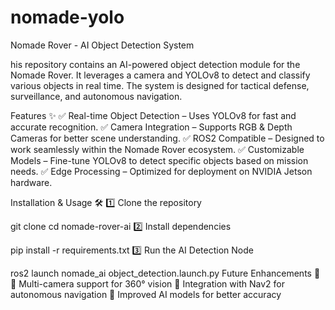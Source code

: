 # nomade-yolo
Nomade Rover - AI Object Detection System


his repository contains an AI-powered object detection module for the Nomade Rover. It leverages a camera and YOLOv8 to detect and classify various objects in real time. The system is designed for tactical defense, surveillance, and autonomous navigation.

Features ✨
✅ Real-time Object Detection – Uses YOLOv8 for fast and accurate recognition.
✅ Camera Integration – Supports RGB & Depth Cameras for better scene understanding.
✅ ROS2 Compatible – Designed to work seamlessly within the Nomade Rover ecosystem.
✅ Customizable Models – Fine-tune YOLOv8 to detect specific objects based on mission needs.
✅ Edge Processing – Optimized for deployment on NVIDIA Jetson hardware.

Installation & Usage 🛠️
1️⃣ Clone the repository


git clone 
cd nomade-rover-ai
2️⃣ Install dependencies


pip install -r requirements.txt
3️⃣ Run the AI Detection Node


ros2 launch nomade_ai object_detection.launch.py
Future Enhancements 🚀
🔹 Multi-camera support for 360° vision
🔹 Integration with Nav2 for autonomous navigation
🔹 Improved AI models for better accuracy

